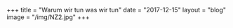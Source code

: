 +++
title = "Warum wir tun was wir tun"
date = "2017-12-15"
layout = "blog"
image = "/img/NZ2.jpg"
+++

